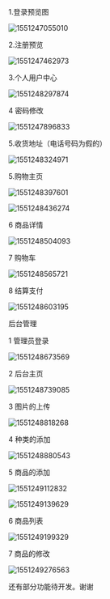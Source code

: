



1.登录预览图

![1551247055010](https://github.com/dadaxiaoxiao/-Django-/tree/master/%E7%BD%91%E4%B8%8A%E8%B4%AD%E4%B9%A6%E7%B3%BB%E7%BB%9F/%E6%95%88%E6%9E%9C%E9%A2%84%E8%A7%88/assets/1551247055010.png)



2.注册预览

![1551247462973](https://github.com/dadaxiaoxiao/-Django-/tree/master/%E7%BD%91%E4%B8%8A%E8%B4%AD%E4%B9%A6%E7%B3%BB%E7%BB%9F/%E6%95%88%E6%9E%9C%E9%A2%84%E8%A7%88/assets\1551247462973.png)



3.个人用户中心

![1551248297874](assets\1551248297874.png)









4 密码修改

![1551247896833](assets\1551247896833.png)







5.收货地址（电话号码为假的）

![1551248324971](assets\1551248324971.png)

5.购物主页

![1551248397601](assets\1551248397601.png)

![1551248436274](assets\1551248436274.png)



6 商品详情

![1551248504093](assets\1551248504093.png)



7 购物车

![1551248565721](assets\1551248565721.png)

8 结算支付

![1551248603195](assets\1551248603195.png)



后台管理

1 管理员登录

![1551248673569](assets\1551248673569.png)

2 后台主页

![1551248739085](assets\1551248739085.png)

3 图片的上传

![1551248818268](assets\1551248818268.png)

4  种类的添加

![1551248880543](assets\1551248880543.png)

5 商品的添加

![1551249112832](assets\1551249112832.png)

![1551249139629](assets\1551249139629.png)

6 商品列表

![1551249199329](assets\1551249199329.png)

7 商品的修改

![1551249276563](assets\1551249276563.png)



还有部分功能待开发。谢谢
